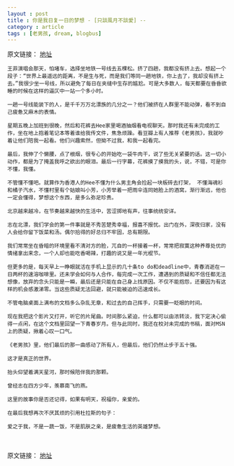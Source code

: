 ```yaml
---
layout : post
title : 你是我日复一日的梦想 - [只談風月不談愛] -- 
category : article
tags : [老男孩, dream, blogbus]
---
```


原文链接： [地址](http://qushumei.blogbus.com/logs/83012225.html)

	王菲演唱会那天，怕堵车，选择坐地铁一号线去五棵松。挤了四趟，我都没有挤上去。想起一个段子：“世界上最遥远的距离，不是生与死，而是我们等同一趟地铁，你上去了，我却没有挤上去。”我很少坐一号线，所以避免了每日在夹缝中生存的尴尬。可是大多数人，每天都要在昏昏欲睡的时候在这样的逼仄中一站一个多小时。 
	
	一趟一号线能装下的人，是千千万万北漂族的几分之一？他们被挤在人群里不能动弹，看不到自己疲惫又麻木的表情。 
	
	星期五晚上加班到很晚，然后和花裤去Hee家里喝酒抽烟看电视聊天。那时我还有未完成的工作，坐在地上抱着笔记本等着谁给我传文件，焦急烦躁。看豆瓣上有人推荐《老男孩》，我就吵着让他们陪我一起看。他们兴趣索然，但拗不过我，和我一起看完。 
	
	最后，我伸了个懒腰，点了根烟，很专心的开始吃一袋牛肉干，说了些无关紧要的话。这一切小动作，都是为了掩盖我呼之欲出的眼泪。最后一行字幕，花裤摸了摸我的头，说，不错，可是你不懂，我懂。 
	
	不管懂不懂吧。就算作为香港人的Hee不懂为什么男主角会捡起一块板砖去打架， 不懂海魂衫和橘子汽水，不懂村里有个姑娘叫小芳，小芳举着一把雨伞连同她脸上的酒窝，渐行渐远，他也一定会懂得，梦想这个东西，是多么弥足珍贵。 
	
	北京越来越冷，在节奏越来越快的生活中，苦涩掷地有声，往事统统安详。 
	
	志在北漂，我们学会的第一件事就是不秀苦楚秀幸福，报喜不报忧。出门在外，深夜归家，没有人会给你留下饭菜和汤。偶尔拾得的好总归不牢固，总有期限。 
	
	我们常常坐在昏暗的环境里看不清对方的脸，兀自的一杯接着一杯，常常把寂寞这种养尊处优的情绪拿出来念，一个人却也能吃香喝辣，打趣的说又是一年光棍节。 
	
	但更多的是，每天早上一睁眼就活在手机上显示的几十条to do和deadline中，青春消逝在一日两杯的速溶咖啡里。还未学会如何与人合作，每完成一次工作，遭遇到的质疑和不信任都无法想像，放弃的念头只能是一瞬，最后还是只能在自己身上找原因。不仅不能抱怨，还要因为有这样的机会感激涕零。当这些质疑无法回避，就只能被迫的迅速成长。 
	
	不管电脑桌面上满布的文档多么杂乱无章，和过去的自己挥手，只需要一眨眼的时间。 
	
	现在我把这个影片又打开，听它的片尾曲。时间那么紧迫，什么都可以由浓转淡，我下定决心偷得一点闲，在这个文档里回望一下青春岁月。但与此同时，我还在校对未完成的书稿，面对MSN上的质疑，揪着心叹一口气。 
	
	《老男孩》里，他们最后的那一曲感动了所有人，但最后，他们仍然止步于五十强。 
	
	这才是真正的世界。 
	
	抬头仰望着满天星河，那时候陪伴我的那颗。 
	
	曾经志在四方少年，羡慕南飞的燕。
	
	这里的故事你是否还记得，如果有明天，祝福你，亲爱的。 
	
	在最后我想再次不厌其烦的引用杜拉斯的句子： 
	
	爱之于我，不是一蔬一饭，不是肌肤之亲，是疲惫生活的英雄梦想。
　　

原文链接： [地址](http://qushumei.blogbus.com/logs/83012225.html)